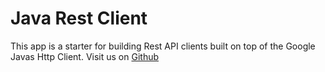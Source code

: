 # Java Rest Client
This app is a starter for building Rest API clients built on top of the Google Javas Http Client. Visit us on [Github](https://github.com/dxworks/java-rest-client)
